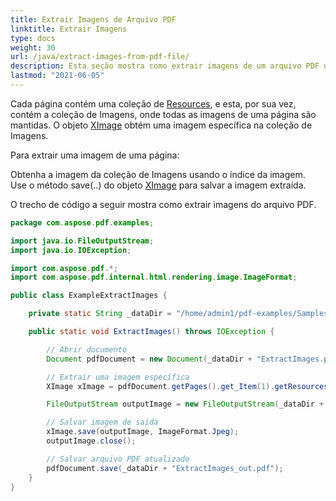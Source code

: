 ```yaml
---
title: Extrair Imagens de Arquivo PDF
linktitle: Extrair Imagens
type: docs
weight: 30
url: /java/extract-images-from-pdf-file/
description: Esta seção mostra como extrair imagens de um arquivo PDF usando a biblioteca Java.
lastmod: "2021-06-05"
---
```


Cada página contém uma coleção de [Resources](https://reference.aspose.com/pdf/java/com.aspose.pdf/Resources), e esta, por sua vez, contém a coleção de Imagens, onde todas as imagens de uma página são mantidas. O objeto [XImage](https://reference.aspose.com/pdf/java/com.aspose.pdf/XImage) obtém uma imagem específica na coleção de Imagens.

Para extrair uma imagem de uma página:

Obtenha a imagem da coleção de Imagens usando o índice da imagem.  
Use o método save(..) do objeto [XImage](https://reference.aspose.com/pdf/java/com.aspose.pdf/XImage) para salvar a imagem extraída.

O trecho de código a seguir mostra como extrair imagens do arquivo PDF.

```java
package com.aspose.pdf.examples;

import java.io.FileOutputStream;
import java.io.IOException;

import com.aspose.pdf.*;
import com.aspose.pdf.internal.html.rendering.image.ImageFormat;

public class ExampleExtractImages {

    private static String _dataDir = "/home/admin1/pdf-examples/Samples/";

    public static void ExtractImages() throws IOException {

        // Abrir documento
        Document pdfDocument = new Document(_dataDir + "ExtractImages.pdf");

        // Extrair uma imagem específica
        XImage xImage = pdfDocument.getPages().get_Item(1).getResources().getImages().get_Item(1);

        FileOutputStream outputImage = new FileOutputStream(_dataDir + "output.jpg");

        // Salvar imagem de saída
        xImage.save(outputImage, ImageFormat.Jpeg);
        outputImage.close();

        // Salvar arquivo PDF atualizado
        pdfDocument.save(_dataDir + "ExtractImages_out.pdf");
    }
}
```